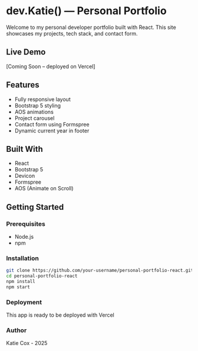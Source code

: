 # dev.Katie() — Personal Portfolio

Welcome to my personal developer portfolio built with React. This site showcases my projects, tech stack, and contact form.

## Live Demo

[Coming Soon – deployed on Vercel]

## Features

- Fully responsive layout
- Bootstrap 5 styling
- AOS animations
- Project carousel
- Contact form using Formspree
- Dynamic current year in footer

## Built With

- React
- Bootstrap 5
- Devicon
- Formspree
- AOS (Animate on Scroll)

## Getting Started

### Prerequisites

- Node.js
- npm

### Installation

```bash
git clone https://github.com/your-username/personal-portfolio-react.git
cd personal-portfolio-react
npm install
npm start
```

### Deployment

This app is ready to be deployed with Vercel

### Author

Katie Cox - 2025
